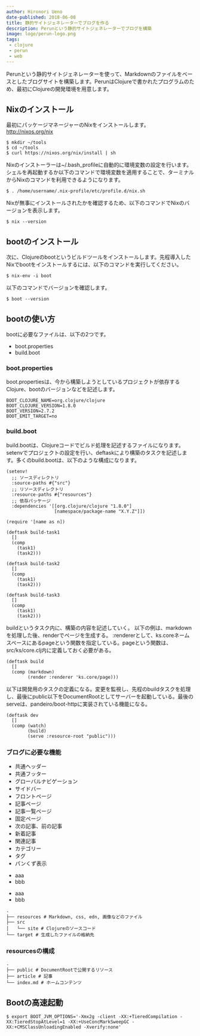 ```yaml
---
author: Hironori Ueno
date-published: 2018-06-08
title: 静的サイトジェネレーターでブログを作る
description: Perunという静的サイトジェネレーターでブログを構築
image: logo/perun-logo.png
tags:
 - clojure
 - perun
 - web
---
```


Perunという静的サイトジェネレーターを使って、Markdownのファイルをベースとしたブログサイトを構築します。PerunはClojureで書かれたプログラムのため、最初にClojureの開発環境を用意します。


## Nixのインストール
最初にパッケージマネージャーのNixをインストールします。
http://nixos.org/nix

```
$ mkdir ~/tools
$ cd ~/tools
$ curl https://nixos.org/nix/install | sh
```
Nixのインストーラーは~/.bash_profileに自動的に環境変数の設定を行います。シェルを再起動するか以下のコマンドで環境変数を適用することで、ターミナルからNixのコマンドを利用できるようになります。
```
$ . /home/username/.nix-profile/etc/profile.d/nix.sh
```

Nixが無事にインストールされたかを確認するため、以下のコマンドでNixのバージョンを表示します。
```
$ nix --version
```

## bootのインストール
次に、Clojureのbootというビルドツールをインストールします。先程導入したNixでbootをインストールするには、以下のコマンドを実行してください。

```
$ nix-env -i boot
```

以下のコマンドでバージョンを確認します。
```
$ boot --version
```

## bootの使い方

bootに必要なファイルは、以下の2つです。
- boot.properties
- build.boot

### boot.properties
boot.propertiesは、今から構築しようとしているプロジェクトが依存するClojure、bootのバージョンなどを記述します。

```
BOOT_CLOJURE_NAME=org.clojure/clojure
BOOT_CLOJURE_VERSION=1.8.0
BOOT_VERSION=2.7.2
BOOT_EMIT_TARGET=no
```

### build.boot

build.bootは、Clojureコードでビルド処理を記述するファイルになります。setenvでプロジェクトの設定を行い、deftaskにより構築のタスクを記述します。多くのbuild.bootは、以下のような構成になります。

```
(setenv!
  ;; ソースディレクトリ
  :source-paths #{"src"}
  ;; リソースディレクトリ
  :resource-paths #{"resources"}
  ;; 依存パッケージ
  :dependencies '[[org.clojure/clojure "1.8.0"]
                  [namespace/package-name "X.Y.Z"]])

(require '[name as n])

(deftask build-task1
  []
  (comp
    (task1)
    (task2)))

(deftask build-task2
  []
  (comp
    (task1)
    (task2)))

(deftask build-task3
  []
  (comp
    (task1)
    (task2)))
```

buildというタスク内に、構築の内容を記述していく。
以下の例は、markdownを処理した後、renderでページを生成する。
:rendererとして、ks.coreネームスペースにあるpageという関数を指定している。pageという関数は、src/ks/core.clj内に定義しておく必要がある。


```
(deftask build
  []
  (comp (markdown)
        (render :renderer 'ks.core/page)))
```

以下は開発用のタスクの定義になる。変更を監視し、先程のbuildタスクを処理し、最後にpublic以下をDocumentRootとしてサーバーを起動している。最後のserveは、pandeiro/boot-httpに実装されている機能になる。

```
(deftask dev
  []
  (comp (watch)
        (build)
        (serve :resource-root "public")))
```

### ブログに必要な機能

 * 共通ヘッダー
 * 共通フッター
 * グローバルナビゲーション
 * サイドバー
 * フロントページ
 * 記事ページ
 * 記事一覧ページ
 * 固定ページ
 * 次の記事、前の記事
 * 新着記事
 * 関連記事
 * カテゴリー
 * タグ
 * パンくず表示

 + aaa
 + bbb

 - aaa
 - bbb



```
.
├── resources # Markdown, css, edn, 画像などのファイル
├── src
│   └── site # Clojureのソースコード
└── target # 生成したファイルの格納先
```

### resourcesの構成
```
.
├── public # DocumentRootで公開するリソース
├── article # 記事
└── index.md # ホームコンテンツ
```

## Bootの高速起動
```
$ export BOOT_JVM_OPTIONS='-Xmx2g -client -XX:+TieredCompilation -XX:TieredStopAtLevel=1 -XX:+UseConcMarkSweepGC -XX:+CMSClassUnloadingEnabled -Xverify:none'
```
